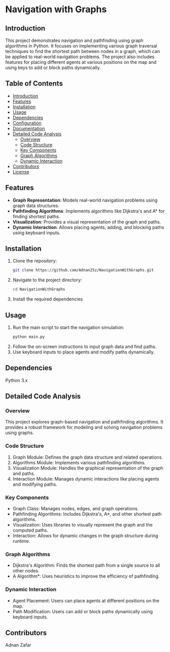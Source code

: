 # Navigation with Graphs

## Introduction

This project demonstrates navigation and pathfinding using graph algorithms in Python. It focuses on implementing various graph traversal techniques to find the shortest path between nodes in a graph, which can be applied to real-world navigation problems. The project also includes features for placing different agents at various positions on the map and using keys to add or block paths dynamically.

## Table of Contents
- [Introduction](#introduction)
- [Features](#features)
- [Installation](#installation)
- [Usage](#usage)
- [Dependencies](#dependencies)
- [Configuration](#configuration)
- [Documentation](#documentation)
- [Detailed Code Analysis](#detailed-code-analysis)
  - [Overview](#overview)
  - [Code Structure](#code-structure)
  - [Key Components](#key-components)
  - [Graph Algorithms](#graph-algorithms)
  - [Dynamic Interaction](#dynamic-interaction)
- [Contributors](#contributors)
- [License](#license)

## Features

- **Graph Representation**: Models real-world navigation problems using graph data structures.
- **Pathfinding Algorithms**: Implements algorithms like Dijkstra's and A* for finding shortest paths.
- **Visualization**: Provides a visual representation of the graph and paths.
- **Dynamic Interaction**: Allows placing agents, adding, and blocking paths using keyboard inputs.

## Installation

1. Clone the repository:
   ```bash
   git clone https://github.com/Adnan25z/NavigationWithGraphs.git

2. Navigate to the project directory:
   ```bash
   cd NavigationWithGraphs
   
3. Install the required dependencies

## Usage
1. Run the main script to start the navigation simulation:
   ```bash
   python main.py
2. Follow the on-screen instructions to input graph data and find paths.
3. Use keyboard inputs to place agents and modify paths dynamically.

## Dependencies
Python 3.x

## Detailed Code Analysis
### Overview
This project explores graph-based navigation and pathfinding algorithms. It provides a robust framework for modeling and solving navigation problems using graphs.

### Code Structure
1. Graph Module: Defines the graph data structure and related operations.
2. Algorithms Module: Implements various pathfinding algorithms.
3. Visualization Module: Handles the graphical representation of the graph and paths.
4. Interaction Module: Manages dynamic interactions like placing agents and modifying paths.

### Key Components
- Graph Class: Manages nodes, edges, and graph operations.
- Pathfinding Algorithms: Includes Dijkstra's, A*, and other shortest path algorithms.
- Visualization: Uses libraries to visually represent the graph and the computed paths.
- Interaction: Allows for dynamic changes in the graph structure during runtime.
  
### Graph Algorithms
- Dijkstra's Algorithm: Finds the shortest path from a single source to all other nodes.
- A Algorithm*: Uses heuristics to improve the efficiency of pathfinding.
  
### Dynamic Interaction
- Agent Placement: Users can place agents at different positions on the map.
- Path Modification: Users can add or block paths dynamically using keyboard inputs.

## Contributors
Adnan Zafar
